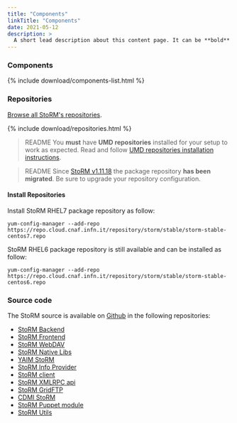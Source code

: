 ```yaml
---
title: "Components"
linkTitle: "Components"
date: 2021-05-12
description: >
  A short lead description about this content page. It can be **bold** or _italic_ and can be split over multiple paragraphs.
---
```



### Components

{% include download/components-list.html %}

### Repositories <a name="stable-releases">&nbsp;</a>

[<i class="icon-search"></i> Browse all StoRM's repositories][storm-repo-index].

{% include download/repositories.html %}

> <span class="label label-success">README</span> You **must** have **UMD repositories** installed for your setup to work as
expected. Read and follow [UMD repositories installation instructions][umd-install-guide].

> <span class="label label-success">README</span> Since
[StoRM v1.11.18]({{site.baseurl}}/release-notes/StoRM-v1.11.18.html)
the package repository **has been migrated**. Be sure to upgrade your repository configuration.

#### Install Repositories

Install StoRM RHEL7 package repository as follow:

```shell
yum-config-manager --add-repo https://repo.cloud.cnaf.infn.it/repository/storm/stable/storm-stable-centos7.repo
```

StoRM RHEL6 package repository is still available and can be installed as follow:

```shell
yum-config-manager --add-repo https://repo.cloud.cnaf.infn.it/repository/storm/stable/storm-stable-centos6.repo
```


### Source code

The StoRM source is available on [Github](https://github.com) in the following repositories:

- [StoRM Backend](https://github.com/italiangrid/storm)
- [StoRM Frontend](https://github.com/italiangrid/storm-frontend)
- [StoRM WebDAV](https://github.com/italiangrid/storm-webdav)
- [StoRM Native Libs](https://github.com/italiangrid/storm-native-libs)
- [YAIM StoRM](https://github.com/italiangrid/yaim-storm)
- [StoRM Info Provider](https://github.com/italiangrid/storm-info-provider)
- [StoRM client](https://github.com/italiangrid/storm-client)
- [StoRM XMLRPC api](https://github.com/italiangrid/storm-xmlrpc-api)
- [StoRM GridFTP](https://github.com/italiangrid/storm-gridftp-dsi)
- [CDMI StoRM](https://github.com/italiangrid/cdmi-storm)
- [StoRM Puppet module](https://github.com/italiangrid/storm-puppet-module)
- [StoRM Utils](https://github.com/italiangrid/storm-utils)

[storm-repo-index]: https://repo.cloud.cnaf.infn.it/repository/storm/index.html

[umd-install-guide]: {{site.baseurl}}/documentation/sysadmin-guide/1.11.18/#umdrepos
